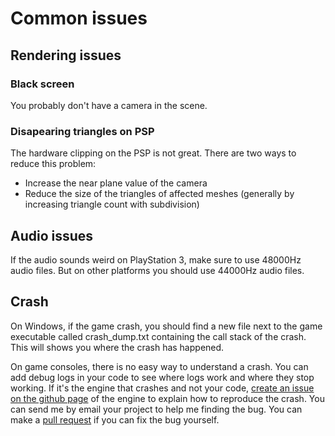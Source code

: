 # Common issues

## Rendering issues

### Black screen

You probably don't have a camera in the scene.

### Disapearing triangles on PSP

The hardware clipping on the PSP is not great. There are two ways to reduce this problem:
- Increase the near plane value of the camera
- Reduce the size of the triangles of affected meshes (generally by increasing triangle count with subdivision)

## Audio issues

If the audio sounds weird on PlayStation 3, make sure to use 48000Hz audio files. But on other platforms you should use 44000Hz audio files.

## Crash

On Windows, if the game crash, you should find a new file next to the game executable called crash_dump.txt containing the call stack of the crash. This will shows you where the crash has happened.

On game consoles, there is no easy way to understand a crash. You can add debug logs in your code to see where logs work and where they stop working. If it's the engine that crashes and not your code, [create an issue on the github page](https://github.com/Fewnity/Xenity-Engine/issues) of the engine to explain how to reproduce the crash. You can send me by email your project to help me finding the bug. You can make a [pull request](https://github.com/Fewnity/Xenity-Engine/pulls) if you can fix the bug yourself.